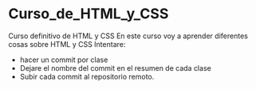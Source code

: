 # Curso_de_HTML_y_CSS
 Curso definitivo de HTML y CSS
 En este curso voy a aprender diferentes cosas sobre HTML y CSS
 Intentare:
* hacer un commit por clase
* Dejare el nombre del commit en el resumen de cada clase
* Subir cada commit al repositorio remoto.